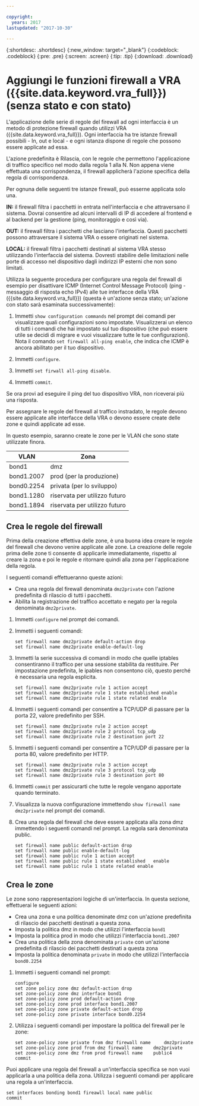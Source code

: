 ```yaml
---

copyright:
  years: 2017
lastupdated: "2017-10-30"

---
```


{:shortdesc: .shortdesc}
{:new_window: target="_blank"}
{:codeblock: .codeblock}
{:pre: .pre}
{:screen: .screen}
{:tip: .tip}
{:download: .download}

# Aggiungi le funzioni firewall a VRA ({{site.data.keyword.vra_full}}) (senza stato e con stato)
L'applicazione delle serie di regole del firewall ad ogni interfaccia è un metodo di protezione firewall quando utilizzi VRA ({{site.data.keyword.vra_full}}). Ogni interfaccia ha tre istanze firewall possibili - In, out e local - e ogni istanza dispone di regole che possono essere applicate ad essa. 

L'azione predefinita è Rilascia, con le regole che permettono l'applicazione di traffico specifico nel modo dalla regola 1 alla N. Non appena viene effettuata una corrispondenza, il firewall applicherà l'azione specifica della regola di corrispondenza.

Per ognuna delle seguenti tre istanze firewall, può esserne applicata solo una.

**IN:** il firewall filtra i pacchetti in entrata nell'interfaccia e che attraversano il sistema. Dovrai consentire ad alcuni intervalli di IP di accedere al frontend e al backend per la gestione (ping, monitoraggio e così via).

**OUT:** il firewall filtra i pacchetti che lasciano l'interfaccia. Questi pacchetti possono attraversare il sistema VRA o essere originati nel sistema.

**LOCAL:** il firewall filtra i pacchetti destinati al sistema VRA stesso utilizzando l'interfaccia del sistema. Dovresti stabilire delle limitazioni nelle porte di accesso nel dispositivo dagli indirizzi IP esterni che non sono limitati.

Utilizza la seguente procedura per configurare una regola del firewall di esempio per disattivare ICMP (Internet Control Message Protocol) (ping - messaggio di risposta echo IPv4) alle tue interfacce della VRA ({{site.data.keyword.vra_full}}) (questa è un'azione senza stato; un'azione con stato sarà esaminata successivamente):

1. Immetti `show configuration commands` nel prompt dei comandi per visualizzare quali configurazioni sono impostate. Visualizzerai un elenco di tutti i comandi che hai impostato sul tuo dispositivo (che può essere utile se decidi di migrare e vuoi visualizzare tutte le tue configurazioni). Nota il comando `set firewall all-ping enable`, che indica che ICMP è ancora abilitato per il tuo dispositivo.

2. Immetti `configure`.

3. Immetti `set firwall all-ping disable`.

4. Immetti `commit`.

Se ora provi ad eseguire il ping del tuo dispositivo VRA, non riceverai più una risposta.

Per assegnare le regole del firewall al traffico instradato, le regole devono essere applicate alle interfacce della VRA o devono essere create delle zone e quindi applicate ad esse.

In questo esempio, saranno create le zone per le VLAN che sono state utilizzate finora.

 VLAN | Zona 
 ---- | ---- 
bond1 | dmz
bond1.2007 | prod (per la produzione)
bond0.2254 | privata (per lo sviluppo)
bond1.1280 | riservata per utilizzo futuro
bond1.1894 | riservata per utilizzo futuro

## Crea le regole del firewall
Prima della creazione effettiva delle zone, è una buona idea creare le regole del firewall che devono venire applicate alle zone. La creazione delle regole prima delle zone ti consente di applicarle immediatamente, rispetto al creare la zona e poi le regole e ritornare quindi alla zona per l'applicazione della regola.

I seguenti comandi effettueranno queste azioni:

* Crea una regola del firewall denominata `dmz2private` con l'azione predefinita di rilascio di tutti i pacchetti.
* Abilita la registrazione del traffico accettato e negato per la regola denominata `dmz2private`.

1. Immetti `configure` nel prompt dei comandi.

2. Immetti i seguenti comandi:

	~~~
	set firewall name dmz2private default-action drop
	set firewall name dmz2private enable-default-log
	~~~

3. Immetti la serie successiva di comandi in modo che quelle iptables consentiranno il traffico per una sessione stabilita da restituire. Per impostazione predefinita, le ipables non consentono ciò, questo perché è necessaria una regola esplicita.

	~~~
	set firewall name dmz2private rule 1 action accept
	set firewall name dmz2private rule 1 state established enable
	set firewall name dmz2private rule 1 state related enable
	~~~

4. Immetti i seguenti comandi per consentire a TCP/UDP di passare per la porta 22, valore predefinito per SSH.
	
	~~~
	set firewall name dmz2private rule 2 action accept
	set firewall name dmz2private rule 2 protocol tcp_udp
	set firewall name dmz2private rule 2 destination port 22
	~~~

5. Immetti i seguenti comandi per consentire a TCP/UDP di passare per la porta 80, valore predefinito per HTTP.

	~~~
	set firewall name dmz2private rule 3 action accept
	set firewall name dmz2private rule 3 protocol tcp_udp
	set firewall name dmz2private rule 3 destination port 80
	~~~

6. Immetti `commit` per assicurarti che tutte le regole vengano apportate quando terminato.

7. Visualizza la nuova configurazione immettendo `show firewall name dmz2private` nel prompt dei comandi.

8. Crea una regola del firewall che deve essere applicata alla zona dmz immettendo i seguenti comandi nel prompt. La regola sarà denominata public. 

	~~~
	set firewall name public default-action drop
	set firewall name public enable-default-log
	set firewall name public rule 1 action accept
	set firewall name public rule 1 state established 	enable
	set firewall name public rule 1 state related enable
	~~~
	
## Crea le zone

Le zone sono rappresentazioni logiche di un'interfaccia. In questa sezione, effettuerai le seguenti azioni:

* Crea una zona e una politica denominate dmz con un'azione predefinita di rilascio dei pacchetti destinati a questa zona.
* Imposta la politica dmz in modo che utilizzi l'interfaccia `bond1`
* Imposta la politica prod in modo che utilizzi l'interfaccia `bond1.2007`
* Crea una politica della zona denominata `private` con un'azione predefinita di rilascio dei pacchetti destinati a questa zona
* Imposta la politica denominata `private` in modo che utilizzi l'interfaccia `bond0.2254`

1. Immetti i seguenti comandi nel prompt:

	~~~
	configure
	set zone policy zone dmz default-action drop
	set zone-policy zone dmz interface bond1
	set zone-policy zone prod default-action drop
	set zone-policy zone prod interface bond1.2007
	set zone-policy zone private default-action drop
	set zone-policy zone private interface bond0.2254
	~~~
	
2. Utilizza i seguenti comandi per impostare la politica del firewall per le zone:

	~~~
	set zone-policy zone private from dmz firewall name 	dmz2private
	set zone-policy zone prod from dmz firewall name 	dmz2private
	set zone-policy zone dmz from prod firewall name 	public4
	commit
	~~~
	
Puoi applicare una regola del firewall a un'interfaccia specifica se non vuoi applicarla a una politica della zona. Utilizza i seguenti comandi per applicare una regola a un'interfaccia.

~~~
set interfaces bonding bond1 fireawll local name public
commit
~~~
